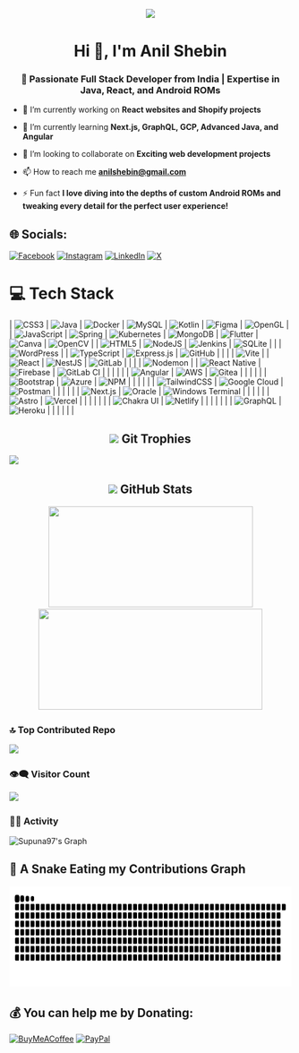 <p align="center">
  <img src="https://github.com/user-attachments/assets/a5797168-d4e7-4524-a50a-f8ce897f0d0b" />
</p>

<h1 align="center">Hi 👋, I'm Anil Shebin</h1>
<h3 align="center">🌟 Passionate Full Stack Developer from India | Expertise in Java, React, and Android ROMs</h3>

- 🔭 I’m currently working on **React websites and Shopify projects**

- 🌱 I’m currently learning **Next.js, GraphQL, GCP, Advanced Java, and Angular**

- 👯 I’m looking to collaborate on **Exciting web development projects**

- 📫 How to reach me **anilshebin@gmail.com**

- ⚡ Fun fact **I love diving into the depths of custom Android ROMs and tweaking every detail for the perfect user experience!**

## 🌐 Socials:
[![Facebook](https://img.shields.io/badge/Facebook-%231877F2.svg?logo=Facebook&logoColor=white)](https://facebook.com/anilshebin) [![Instagram](https://img.shields.io/badge/Instagram-%23E4405F.svg?logo=Instagram&logoColor=white)](https://instagram.com/anil_shebin) [![LinkedIn](https://img.shields.io/badge/LinkedIn-%230077B5.svg?logo=linkedin&logoColor=white)](https://linkedin.com/in/anilshebin) [![X](https://img.shields.io/badge/X-black.svg?logo=X&logoColor=white)](https://x.com/anilshebin) 

# 💻 Tech Stack

| ![CSS3](https://img.shields.io/badge/css3-%231572B6.svg?style=flat&logo=css3&logoColor=white) | ![Java](https://img.shields.io/badge/java-%23ED8B00.svg?style=flat&logo=openjdk&logoColor=white) | ![Docker](https://img.shields.io/badge/docker-%230db7ed.svg?style=flat&logo=docker&logoColor=white) | ![MySQL](https://img.shields.io/badge/mysql-4479A1.svg?style=flat&logo=mysql&logoColor=white) | ![Kotlin](https://img.shields.io/badge/kotlin-%237F52FF.svg?style=flat&logo=kotlin&logoColor=white) | ![Figma](https://img.shields.io/badge/figma-%23F24E1E.svg?style=flat&logo=figma&logoColor=white) | ![OpenGL](https://img.shields.io/badge/OpenGL-%23FFFFFF.svg?style=flat&logo=opengl) |
| ![JavaScript](https://img.shields.io/badge/javascript-%23323330.svg?style=flat&logo=javascript&logoColor=%23F7DF1E) | ![Spring](https://img.shields.io/badge/spring-%236DB33F.svg?style=flat&logo=spring&logoColor=white) | ![Kubernetes](https://img.shields.io/badge/kubernetes-%23326ce5.svg?style=flat&logo=kubernetes&logoColor=white) | ![MongoDB](https://img.shields.io/badge/MongoDB-%234ea94b.svg?style=flat&logo=mongodb&logoColor=white) | ![Flutter](https://img.shields.io/badge/Flutter-%2302569B.svg?style=flat&logo=Flutter&logoColor=white) | ![Canva](https://img.shields.io/badge/Canva-%2300C4CC.svg?style=flat&logo=Canva&logoColor=white) | ![OpenCV](https://img.shields.io/badge/opencv-%23white.svg?style=flat&logo=opencv&logoColor=white) |
| ![HTML5](https://img.shields.io/badge/html5-%23E34F26.svg?style=flat&logo=html5&logoColor=white) | ![NodeJS](https://img.shields.io/badge/node.js-6DA55F?style=flat&logo=node.js&logoColor=white) | ![Jenkins](https://img.shields.io/badge/jenkins-%232C5263.svg?style=flat&logo=jenkins&logoColor=white) | ![SQLite](https://img.shields.io/badge/sqlite-%2307405e.svg?style=flat&logo=sqlite&logoColor=white) | | | ![WordPress](https://img.shields.io/badge/WordPress-%23117AC9.svg?style=flat&logo=WordPress&logoColor=white) |
| ![TypeScript](https://img.shields.io/badge/typescript-%23007ACC.svg?style=flat&logo=typescript&logoColor=white) | ![Express.js](https://img.shields.io/badge/express.js-%23404d59.svg?style=flat&logo=express&logoColor=%2361DAFB) | ![GitHub](https://img.shields.io/badge/github-%23121011.svg?style=flat&logo=github&logoColor=white) | | | | ![Vite](https://img.shields.io/badge/vite-%23646CFF.svg?style=flat&logo=vite&logoColor=white) |
| ![React](https://img.shields.io/badge/react-%2320232a.svg?style=flat&logo=react&logoColor=%2361DAFB) | ![NestJS](https://img.shields.io/badge/nestjs-%23E0234E.svg?style=flat&logo=nestjs&logoColor=white) | ![GitLab](https://img.shields.io/badge/gitlab-%23181717.svg?style=flat&logo=gitlab&logoColor=white) | | | | ![Nodemon](https://img.shields.io/badge/NODEMON-%23323330.svg?style=flat&logo=nodemon&logoColor=%BBDEAD) |
| ![React Native](https://img.shields.io/badge/react_native-%2320232a.svg?style=flat&logo=react&logoColor=%2361DAFB) | ![Firebase](https://img.shields.io/badge/firebase-%23039BE5.svg?style=flat&logo=firebase) | ![GitLab CI](https://img.shields.io/badge/gitlab%20CI-%23181717.svg?style=flat&logo=gitlab&logoColor=white) | | | | |
| ![Angular](https://img.shields.io/badge/angular-%23DD0031.svg?style=flat&logo=angular&logoColor=white) | ![AWS](https://img.shields.io/badge/AWS-%23FF9900.svg?style=flat&logo=amazon-aws&logoColor=white) | ![Gitea](https://img.shields.io/badge/Gitea-34495E?style=flat&logo=gitea&logoColor=5D9425) | | | | |
| ![Bootstrap](https://img.shields.io/badge/bootstrap-%238511FA.svg?style=flat&logo=bootstrap&logoColor=white) | ![Azure](https://img.shields.io/badge/azure-%230072C6.svg?style=flat&logo=microsoftazure&logoColor=white) | ![NPM](https://img.shields.io/badge/NPM-%23CB3837.svg?style=flat&logo=npm&logoColor=white) | | | | |
| ![TailwindCSS](https://img.shields.io/badge/tailwindcss-%2338B2AC.svg?style=flat&logo=tailwind-css&logoColor=white) | ![Google Cloud](https://img.shields.io/badge/GoogleCloud-%234285F4.svg?style=flat&logo=google-cloud&logoColor=white) | ![Postman](https://img.shields.io/badge/Postman-FF6C37?style=flat&logo=postman&logoColor=white) | | | | |
| ![Next.js](https://img.shields.io/badge/Next-black?style=flat&logo=next.js&logoColor=white) | ![Oracle](https://img.shields.io/badge/Oracle-F80000?style=flat&logo=oracle&logoColor=white) | ![Windows Terminal](https://img.shields.io/badge/Windows%20Terminal-%234D4D4D.svg?style=flat&logo=windows-terminal&logoColor=white) | | | | |
| ![Astro](https://img.shields.io/badge/astro-%232C2052.svg?style=flat&logo=astro&logoColor=white) | ![Vercel](https://img.shields.io/badge/vercel-%23000000.svg?style=flat&logo=vercel&logoColor=white) | | | | | |
| ![Chakra UI](https://img.shields.io/badge/chakra-%234ED1C5.svg?style=flat&logo=chakraui&logoColor=white) | ![Netlify](https://img.shields.io/badge/netlify-%23000000.svg?style=flat&logo=netlify&logoColor=#00C7B7) | | | | | |
| ![GraphQL](https://img.shields.io/badge/-GraphQL-E10098?style=flat&logo=graphql&logoColor=white) | ![Heroku](https://img.shields.io/badge/heroku-%23430098.svg?style=flat&logo=heroku&logoColor=white) | | | | | |

<h2 align="center">
  <img src="https://media.giphy.com/media/QaMcXSekUWx7aogAUr/giphy.gif" width="30" />&nbsp;Git Trophies
</h2>

![](https://github-profile-trophy.vercel.app/?username=anilshebin&theme=radical&no-frame=false&no-bg=false&margin-w=4)

<h2 align="center">
  <img src="https://media.giphy.com/media/W5eoZHPpUx9sapR0eu/giphy.gif" width="30" />&nbsp;GitHub Stats
</h2>

<p align="center">
  <img width="365em" height="180em" src="https://github-readme-stats.vercel.app/api?username=anilshebin&theme=react&hide_border=false&include_all_commits=true&count_private=true" />
  <img width="400em" height="180em" src="https://github-readme-streak-stats.herokuapp.com/?user=anilshebin&theme=react&hide_border=false" />
</p>

### 🔝 Top Contributed Repo
![](https://github-contributor-stats.vercel.app/api?username=anilshebin&limit=5&theme=blue-green&combine_all_yearly_contributions=true)

### 👁️‍🗨️ Visitor Count
[![](https://visitcount.itsvg.in/api?id=anilshebin&icon=0&color=9)](https://visitcount.itsvg.in)

### 👨‍💻 Activity
![Supuna97's Graph](https://github-readme-activity-graph.vercel.app/graph?username=anilshebin&custom_title=Supun's%20GitHub%20Activity%20Graph&bg_color=0D1117&color=7F3FBF&line=7F3FBF&point=7F3FBF&area_color=FFFFFF&title_color=FFFFFF&area=true)

## 🐍 A Snake Eating my Contributions Graph
<div align="center">
	<img height="180em"  src = "https://github.com/7oSkaaa/7oSkaaa/blob/output/github-contribution-grid-snake.svg?" alt = "Snake Game"/>
</div>

## 💰 You can help me by Donating:
[![BuyMeACoffee](https://img.shields.io/badge/Buy%20Me%20a%20Coffee-ffdd00?style=for-the-badge&logo=buy-me-a-coffee&logoColor=black)](https://buymeacoffee.com/https://buymeacoffee.com/anilshebinq) [![PayPal](https://img.shields.io/badge/PayPal-00457C?style=for-the-badge&logo=paypal&logoColor=white)](https://paypal.me/https://paypal.me/9487274659?country.x=IN&locale.x=en_GB) 
